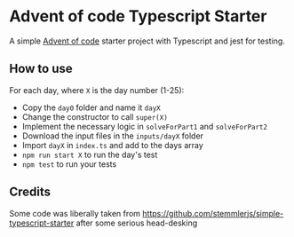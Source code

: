 # Advent of code Typescript Starter

A simple [Advent of code](https://adventofcode.com/) starter project with Typescript and jest for testing.

## How to use

For each day, where `X` is the day number (1-25):

 - Copy the `day0` folder and name it `dayX`
 - Change the constructor to call `super(X)`
 - Implement the necessary logic in `solveForPart1` and `solveForPart2`
 - Download the input files in the `inputs/dayX` folder
 - Import `dayX` in `index.ts` and add to the days array
 - `npm run start X` to run the day's test
 - `npm test` to run your tests

## Credits

Some code was liberally taken from https://github.com/stemmlerjs/simple-typescript-starter after some serious head-desking
